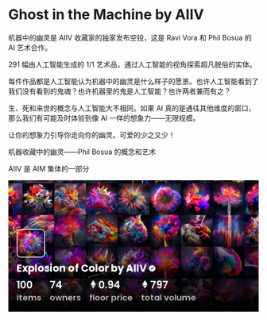 # Ghost in the Machine by AIIV

机器中的幽灵是 AIIV 收藏家的独家发布空投，这是 Ravi Vora 和 Phil Bosua 的 AI 艺术合作。

291 幅由人工智能生成的 1/1 艺术品，通过人工智能的视角探索超凡脱俗的实体。

每件作品都是人工智能认为机器中的幽灵是什么样子的愿景。也许人工智能看到了我们没有看到的鬼魂？也许机器里的鬼是人工智能？也许两者兼而有之？

生、死和来世的概念与人工智能大不相同。如果 AI 真的是通往其他维度的窗口，那么我们有可能及时体验到像 AI 一样的想象力——无限规模。

让你的想象力引导你走向你的幽灵。可爱的少之又少！

机器收藏中的幽灵——Phil Bosua 的概念和艺术

AIIV 是 AIM 集体的一部分

![nft](1661500112371.jpg)
